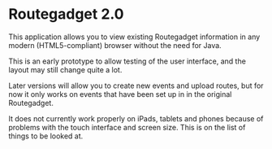 Routegadget 2.0
===============
This application allows you to view existing Routegadget information in any modern (HTML5-compliant) browser without the need for Java.

This is an early prototype to allow testing of the user interface, and the layout may still change quite a lot.

Later versions will allow you to create new events and upload routes, but for now it only works on events that have been set up in in the original Routegadget.

It does not currently work properly on iPads, tablets and phones because of problems with the touch interface and screen size. This is on the list of things to be looked at.

